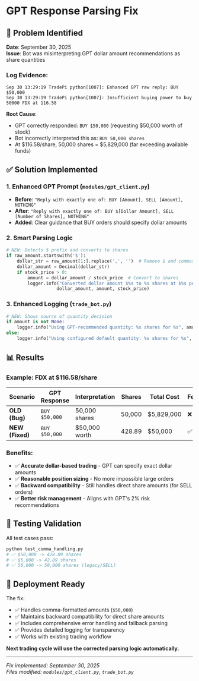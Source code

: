 # GPT Response Parsing Fix

## 🐛 **Problem Identified**

**Date**: September 30, 2025  
**Issue**: Bot was misinterpreting GPT dollar amount recommendations as share quantities

### Log Evidence:
```
Sep 30 13:29:19 TradePi python[1007]: Enhanced GPT raw reply: BUY $50,000
Sep 30 13:29:19 TradePi python[1007]: Insufficient buying power to buy 50000 FDX at 116.58
```

**Root Cause**: 
- GPT correctly responded: `BUY $50,000` (requesting $50,000 worth of stock)
- Bot incorrectly interpreted this as: `BUY 50,000 shares` 
- At $116.58/share, 50,000 shares = $5,829,000 (far exceeding available funds)

## ✅ **Solution Implemented**

### 1. **Enhanced GPT Prompt** (`modules/gpt_client.py`)
- **Before**: `"Reply with exactly one of: BUY [Amount], SELL [Amount], NOTHING"`
- **After**: `"Reply with exactly one of: BUY $[Dollar Amount], SELL [Number of Shares], NOTHING"`
- **Added**: Clear guidance that BUY orders should specify dollar amounts

### 2. **Smart Parsing Logic**
```python
# NEW: Detects $ prefix and converts to shares
if raw_amount.startswith('$'):
    dollar_str = raw_amount[1:].replace(',', '')  # Remove $ and commas
    dollar_amount = Decimal(dollar_str)
    if stock_price > 0:
        amount = dollar_amount / stock_price  # Convert to shares
        logger.info("Converted dollar amount $%s to %s shares at $%s per share", 
                   dollar_amount, amount, stock_price)
```

### 3. **Enhanced Logging** (`trade_bot.py`)
```python
# NEW: Shows source of quantity decision
if amount is not None:
    logger.info("Using GPT-recommended quantity: %s shares for %s", amount, symbol)
else:
    logger.info("Using configured default quantity: %s shares for %s", QTY, symbol)
```

## 📊 **Results**

### Example: FDX at $116.58/share
| Scenario | GPT Response | Interpretation | Shares | Total Cost | Feasible? |
|----------|--------------|----------------|--------|-------------|-----------|
| **OLD (Bug)** | `BUY $50,000` | 50,000 shares | 50,000 | $5,829,000 | ❌ NO |
| **NEW (Fixed)** | `BUY $50,000` | $50,000 worth | 428.89 | $50,000 | ✅ YES |

### Benefits:
- ✅ **Accurate dollar-based trading** - GPT can specify exact dollar amounts
- ✅ **Reasonable position sizing** - No more impossible large orders
- ✅ **Backward compatibility** - Still handles direct share amounts (for SELL orders)
- ✅ **Better risk management** - Aligns with GPT's 2% risk recommendations

## 🔧 **Testing Validation**

All test cases pass:
```bash
python test_comma_handling.py
# ✅ $50,000 -> 428.89 shares 
# ✅ $5,000 -> 42.89 shares
# ✅ 50,000 -> 50,000 shares (legacy/SELL)
```

## 🚀 **Deployment Ready**

The fix:
- ✅ Handles comma-formatted amounts (`$50,000`)
- ✅ Maintains backward compatibility for direct share amounts
- ✅ Includes comprehensive error handling and fallback parsing
- ✅ Provides detailed logging for transparency
- ✅ Works with existing trading workflow

**Next trading cycle will use the corrected parsing logic automatically.**

---
*Fix implemented: September 30, 2025*  
*Files modified: `modules/gpt_client.py`, `trade_bot.py`*